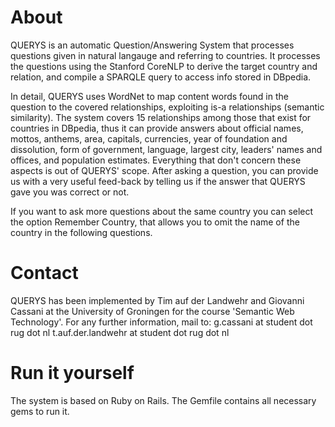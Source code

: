 # About
QUERYS is an automatic Question/Answering System that processes questions 
given in natural langauge and referring to countries. It processes the 
questions using the Stanford CoreNLP to derive the target country and relation, 
and compile a SPARQLE query to access info stored in DBpedia.

In detail, QUERYS uses WordNet to map content words found in the question
to the covered relationships, exploiting is-a relationships (semantic similarity).
The system covers 15 relationships among those that exist for countries in
DBpedia, thus it can provide answers about official names, mottos, anthems, 
area, capitals, currencies, year of foundation and dissolution, form of 
government, language, largest city, leaders' names and offices, and 
population estimates. Everything that don't concern these aspects is 
out of QUERYS' scope. After asking a question, you can provide us with a 
very useful feed-back by telling us if the answer that QUERYS gave 
you was correct or not.

If you want to ask more questions about the same country you can select 
the option Remember Country, that allows you to omit the name of the country in the following questions.

# Contact
QUERYS has been implemented by Tim auf der Landwehr and Giovanni Cassani 
at the University of Groningen for the course 'Semantic Web Technology'. 
For any further information, mail to: 
g.cassani at student dot rug dot nl
t.auf.der.landwehr at student dot rug dot nl

# Run it yourself
The system is based on Ruby on Rails. The Gemfile contains all necessary gems to run it. 
